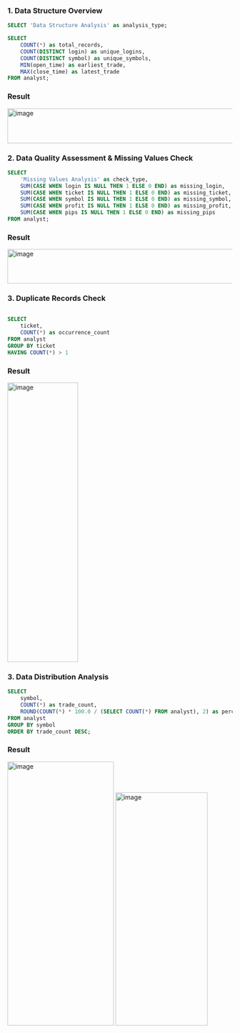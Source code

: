 ### 1. Data Structure Overview

```sql
SELECT 'Data Structure Analysis' as analysis_type;

SELECT 
    COUNT(*) as total_records,
    COUNT(DISTINCT login) as unique_logins,
    COUNT(DISTINCT symbol) as unique_symbols,
    MIN(open_time) as earliest_trade,
    MAX(close_time) as latest_trade
FROM analyst;
```
### Result

<img width="784" height="78" alt="image" src="https://github.com/user-attachments/assets/d5eb000d-7a62-4631-b69d-eaa6c0161c0f" />

### 2. Data Quality Assessment & Missing Values Check

```sql
SELECT 
    'Missing Values Analysis' as check_type,
    SUM(CASE WHEN login IS NULL THEN 1 ELSE 0 END) as missing_login,
    SUM(CASE WHEN ticket IS NULL THEN 1 ELSE 0 END) as missing_ticket,
    SUM(CASE WHEN symbol IS NULL THEN 1 ELSE 0 END) as missing_symbol,
    SUM(CASE WHEN profit IS NULL THEN 1 ELSE 0 END) as missing_profit,
    SUM(CASE WHEN pips IS NULL THEN 1 ELSE 0 END) as missing_pips
FROM analyst;
```
### Result
<img width="829" height="77" alt="image" src="https://github.com/user-attachments/assets/d24f7e9f-bcd1-4113-8974-9103f6687511" />

### 3. Duplicate Records Check

```sql

SELECT 
    ticket,
    COUNT(*) as occurrence_count
FROM analyst
GROUP BY ticket
HAVING COUNT(*) > 1
```
### Result
<img width="158" height="626" alt="image" src="https://github.com/user-attachments/assets/2cc56ff8-f53b-467a-8b2d-e98ff12076b4" />

### 3. Data Distribution Analysis

```sql
SELECT 
    symbol,
    COUNT(*) as trade_count,
    ROUND(COUNT(*) * 100.0 / (SELECT COUNT(*) FROM analyst), 2) as percentage
FROM analyst
GROUP BY symbol
ORDER BY trade_count DESC;
```
### Result
<img width="238" height="591" alt="image" src="https://github.com/user-attachments/assets/eb5884c9-b7b6-44d9-8d3d-31e8d9c625d1" />   

<img width="206" height="522" alt="image" src="https://github.com/user-attachments/assets/1f2d372f-27e3-4539-8cdf-a561663f5c47" />
